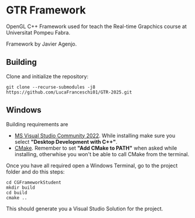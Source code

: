 # GTR Framework
OpenGL C++ Framework used for teach the Real-time Grapchics course at Universitat Pompeu Fabra.

Framework by Javier Agenjo.

## Building

Clone and initialize the repository:
```
git clone --recurse-submodules -j8 https://github.com/LucaFranceschi01/GTR-2025.git
```
## Windows
Building requirements are

* [MS Visual Studio Community 2022](https://visualstudio.microsoft.com/es/free-developer-offers/). While installing make sure you select **"Desktop Development with C++"**.
* [CMake](https://cmake.org/download/). Remember to set **"Add CMake to PATH"** when asked while installing, otherwhise you won't be able to call CMake from the terminal.

Once you have all required open a Windows Terminal, go to the project folder and do this steps:
```console
cd CGFrameworkStudent
mkdir build
cd build
cmake ..
```

This should generate you a Visual Studio Solution for the project.
